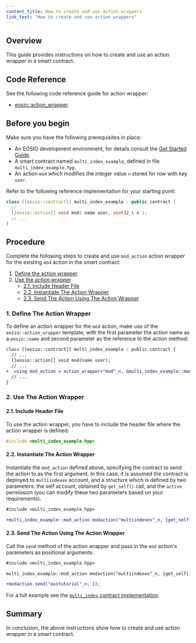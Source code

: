```yaml
---
content_title: How to create and use action wrappers
link_text: "How to create and use action wrappers"
---
```


## Overview

This guide provides instructions on how to create and use an action wrapper in a smart contract.

## Code Reference

See the following code reference guide for action wrapper:

* [eosio::action_wrapper](../structeosio_1_1action__wrapper).

## Before you begin

Make sure you have the following prerequisites in place:

* An EOSIO development environment, for details consult the [Get Started Guide](https://developers.eos.io/welcome/latest/getting-started-guide/index).
* A smart contract named `multi_index_example`, defined in file `multi_index_example.hpp`.
* An action `mod` which modifies the integer value `n` stored for row with key `user`.

Refer to the following reference implementation for your starting point:

```cpp
class [[eosio::contract]] multi_index_example : public contract {
  // ...
  [[eosio::action]] void mod( name user, uint32_t n );
  // ...
}
```

## Procedure

Complete the following steps to create and use `mod_action` action wrapper for the existing `mod` action in the smart contract:

1. [Define the action wrapper](#1-define-the-action-wrapper)
2. [Use the action wrapper](#2-use-the-action-wrapper)
    * [2.1. Include Header File](#21-include-header-file)
    * [2.2. Instantiate The Action Wrapper](#22-instantiate-the-action-wrapper)
    * [2.3. Send The Action Using The Action Wrapper](#23-send-the-action-using-the-action-wrapper)

### 1. Define The Action Wrapper

To define an action wrapper for the `mod` action, make use of the `eosio::action_wrapper` template, with  the first parameter the action name as a `eosio::name` and second parameter as the reference to the action method:

```diff
class [[eosio::contract]] multi_index_example : public contract {
  // ...
  [[eosio::action]] void mod(name user);
  // ...
+  using mod_action = action_wrapper<"mod"_n, &multi_index_example::mod>;
  // ...
}
```

### 2. Use The Action Wrapper

#### 2.1. Include Header File

To use the action wrapper, you have to include the header file where the action wrapper is defined:

```cpp
#include <multi_index_example.hpp>
```

#### 2.2. Instantiate The Action Wrapper

Instantiate the `mod_action` defined above, specifying the contract to send the action to as the first argument. In this case, it is assumed the contract is deployed to `multiindexex` account, and a structure which is defined by two parameters: the self account, obtained by `get_self()` call, and the `active` permission (you can modify these two parameters based on your requirements).

```diff
#include <multi_index_example.hpp>

+multi_index_example::mod_action modaction("multiindexex"_n, {get_self(), "active"_n});
```

#### 2.3. Send The Action Using The Action Wrapper

Call the `send` method of the action wrapper and pass in the `mod` action's parameters as positional arguments:

```diff
#include <multi_index_example.hpp>

multi_index_example::mod_action modaction("multiindexex"_n, {get_self(), 1});

+modaction.send("eostutorial"_n, 1);
```

For a full example see the [`multi_index` contract implementation](https://github.com/EOSIO/eosio.cdt/tree/master/examples/multi_index_example).

## Summary

In conclusion, the above instructions show how to create and use action wrapper in a smart contract.

